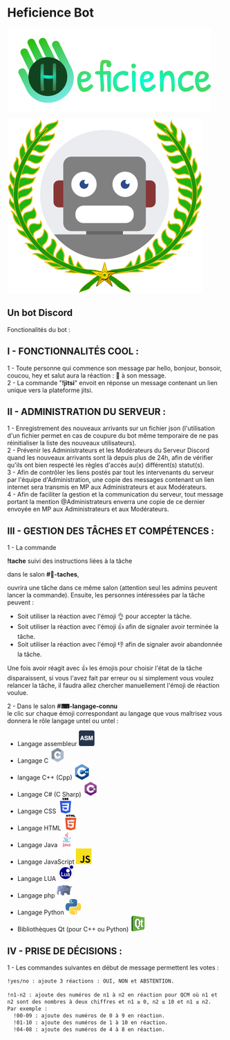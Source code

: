# Heficience Bot

![Logo Heficience](logofinal2large.png) 

![Ceci est un bot](Laurels_bot.png)  

## Un bot Discord  

Fonctionalités du bot :  

__I - FONCTIONNALITÉS COOL :__  
------------------------------
   1 - Toute personne qui commence son message par hello, bonjour, bonsoir, coucou, hey et salut aura la réaction : 👋 à son message.  
   2 - La commande "**!jitsi**" envoit en réponse un message contenant un lien unique vers la plateforme jitsi.


__II - ADMINISTRATION DU SERVEUR :__    
------------------------------------
   1 - Enregistrement des nouveaux arrivants sur un fichier json (l'utilisation d'un fichier permet en cas de coupure du bot même temporaire de ne pas réinitialiser la liste des nouveaux utilisateurs).  
   2 - Prévenir les Administrateurs et les Modérateurs du Serveur Discord quand les nouveaux arrivants sont là depuis plus de 24h, afin de vérifier qu'ils ont bien respecté les règles d'accès au(x) différent(s) statut(s).  
   3 - Afin de contrôler les liens postés par tout les intervenants du serveur par l'équipe d'Administration, une copie des messages contenant un lien internet sera transmis en MP aux Administrateurs et aux Modérateurs.  
   4 - Afin de faciliter la gestion et la communication du serveur, tout message portant la mention @Administrateurs enverra une copie de ce dernier envoyée en MP aux Administrateurs et aux Modérateurs.


__III - GESTION DES TÂCHES ET COMPÉTENCES :__  
---------------------------------------------  

   1 - La commande  

   __**!tache**__  suivi des instructions liées à la tâche

   dans le salon **#💼-taches**,  

   ouvrira une tâche dans ce même salon (attention seul les admins peuvent lancer la commande). Ensuite, les personnes intéressées par la tâche peuvent :  
- Soit utiliser la réaction avec l'émoji 👌 pour accepter la tâche.  
- Soit utiliser la réaction avec l'émoji 👍 afin de signaler avoir terminée la tâche.  
- Soit utiliser la réaction avec l'émoji 👎 afin de signaler avoir abandonnée la tâche.   

Une fois avoir réagit avec 👍 les émojis pour choisir l'état de la tâche disparaissent, si vous l'avez fait par erreur ou si simplement vous voulez relancer la tâche, il faudra allez chercher manuellement l'émoji de réaction voulue.  

   2 - Dans le salon **#⌨-langage-connu**  
   le clic sur chaque émoji correspondant au langage que vous maîtrisez vous donnera le rôle langage untel ou untel :  
- Langage assembleur ![langage_asm](langage/langage_asm.png)  
- Langage C ![langage_c](langage/langage_c.png)   
- langage C++ (Cpp) ![langage_cpp](langage/langage_cpp.png)  
- Langage C# (C Sharp) ![langage_csharp](langage/langage_csharp.png)  
- Langage CSS ![langage_css](langage/langage_css.png)  
- Langage HTML ![langage_html](langage/langage_html.png)  
- Langage Java ![langage_java](langage/langage_java.png)
- Langage JavaScript ![langage_js](langage/langage_js.png)
- Langage LUA ![langage_lua](langage/langage_lua.png)
- Langage php ![langage_php](langage/langage_php.png)
- Langage Python ![langage_python](langage/langage_python.png)
- Bibliothèques Qt (pour C++ ou Python) ![langage_qt](langage/qt.png)

__IV - PRISE DE DÉCISIONS :__  
------------------------------
   1 - Les commandes suivantes en début de message permettent les votes :  

    !yes/no : ajoute 3 réactions : OUI, NON et ABSTENTION.

    !n1-n2 : ajoute des numéros de n1 à n2 en réaction pour QCM où n1 et n2 sont des nombres à deux chiffres et n1 ≥ 0, n2 ≤ 10 et n1 ≤ n2.
    Par exemple :
      !00-09 : ajoute des numéros de 0 à 9 en réaction.
      !01-10 : ajoute des numéros de 1 à 10 en réaction.
      !04-08 : ajoute des numéros de 4 à 8 en réaction.

